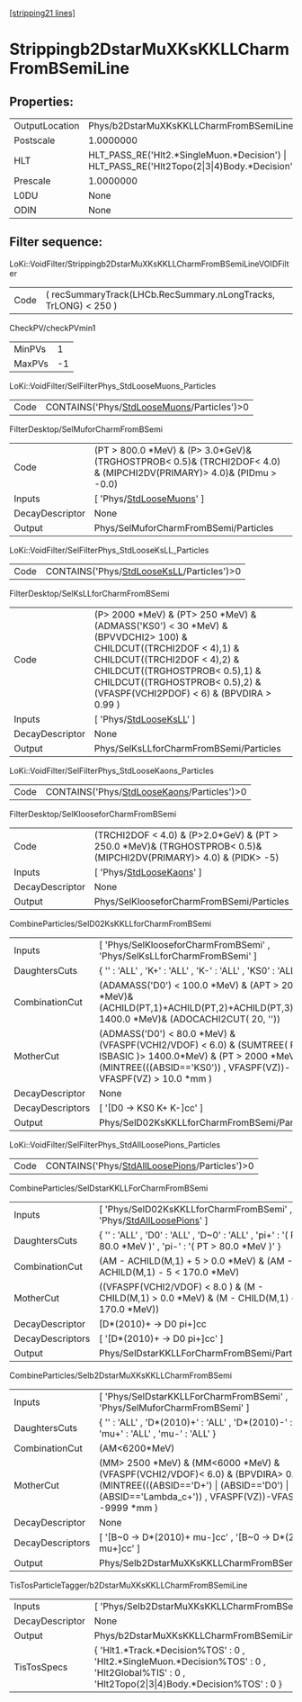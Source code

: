 [[stripping21 lines]](./stripping21-index)

# Strippingb2DstarMuXKsKKLLCharmFromBSemiLine

## Properties:

|                |                                                                                                |
|----------------|------------------------------------------------------------------------------------------------|
| OutputLocation | Phys/b2DstarMuXKsKKLLCharmFromBSemiLine/Particles                                              |
| Postscale      | 1.0000000                                                                                      |
| HLT            | HLT_PASS_RE('Hlt2.\*SingleMuon.\*Decision') \| HLT_PASS_RE('Hlt2Topo(2\|3\|4)Body.\*Decision') |
| Prescale       | 1.0000000                                                                                      |
| L0DU           | None                                                                                           |
| ODIN           | None                                                                                           |

## Filter sequence:

LoKi::VoidFilter/Strippingb2DstarMuXKsKKLLCharmFromBSemiLineVOIDFilter

|      |                                                                 |
|------|-----------------------------------------------------------------|
| Code | ( recSummaryTrack(LHCb.RecSummary.nLongTracks, TrLONG) \< 250 ) |

CheckPV/checkPVmin1

|        |     |
|--------|-----|
| MinPVs | 1   |
| MaxPVs | -1  |

LoKi::VoidFilter/SelFilterPhys_StdLooseMuons_Particles

|      |                                                                                            |
|------|--------------------------------------------------------------------------------------------|
| Code | CONTAINS('Phys/[StdLooseMuons](./stripping21-commonparticles-stdloosemuons)/Particles')\>0 |

FilterDesktop/SelMuforCharmFromBSemi

|                 |                                                                                                                            |
|-----------------|----------------------------------------------------------------------------------------------------------------------------|
| Code            | (PT \> 800.0 \*MeV) & (P\> 3.0\*GeV)& (TRGHOSTPROB\< 0.5)& (TRCHI2DOF\< 4.0) & (MIPCHI2DV(PRIMARY)\> 4.0)& (PIDmu \> -0.0) |
| Inputs          | [ 'Phys/[StdLooseMuons](./stripping21-commonparticles-stdloosemuons)' ]                                                  |
| DecayDescriptor | None                                                                                                                       |
| Output          | Phys/SelMuforCharmFromBSemi/Particles                                                                                      |

LoKi::VoidFilter/SelFilterPhys_StdLooseKsLL_Particles

|      |                                                                                          |
|------|------------------------------------------------------------------------------------------|
| Code | CONTAINS('Phys/[StdLooseKsLL](./stripping21-commonparticles-stdlooseksll)/Particles')\>0 |

FilterDesktop/SelKsLLforCharmFromBSemi

|                 |                                                                                                                                                                                                                                                                         |
|-----------------|-------------------------------------------------------------------------------------------------------------------------------------------------------------------------------------------------------------------------------------------------------------------------|
| Code            | (P\> 2000 \*MeV) & (PT\> 250 \*MeV) & (ADMASS('KS0') \< 30 \*MeV) & (BPVVDCHI2\> 100) & CHILDCUT((TRCHI2DOF \< 4),1) & CHILDCUT((TRCHI2DOF \< 4),2) & CHILDCUT((TRGHOSTPROB\< 0.5),1) & CHILDCUT((TRGHOSTPROB\< 0.5),2) & (VFASPF(VCHI2PDOF) \< 6) & (BPVDIRA \> 0.99 ) |
| Inputs          | [ 'Phys/[StdLooseKsLL](./stripping21-commonparticles-stdlooseksll)' ]                                                                                                                                                                                                 |
| DecayDescriptor | None                                                                                                                                                                                                                                                                    |
| Output          | Phys/SelKsLLforCharmFromBSemi/Particles                                                                                                                                                                                                                                 |

LoKi::VoidFilter/SelFilterPhys_StdLooseKaons_Particles

|      |                                                                                            |
|------|--------------------------------------------------------------------------------------------|
| Code | CONTAINS('Phys/[StdLooseKaons](./stripping21-commonparticles-stdloosekaons)/Particles')\>0 |

FilterDesktop/SelKlooseforCharmFromBSemi

|                 |                                                                                                                         |
|-----------------|-------------------------------------------------------------------------------------------------------------------------|
| Code            | (TRCHI2DOF \< 4.0) & (P\>2.0\*GeV) & (PT \> 250.0 \*MeV)& (TRGHOSTPROB\< 0.5)& (MIPCHI2DV(PRIMARY)\> 4.0) & (PIDK\> -5) |
| Inputs          | [ 'Phys/[StdLooseKaons](./stripping21-commonparticles-stdloosekaons)' ]                                               |
| DecayDescriptor | None                                                                                                                    |
| Output          | Phys/SelKlooseforCharmFromBSemi/Particles                                                                               |

CombineParticles/SelD02KsKKLLforCharmFromBSemi

|                  |                                                                                                                                                                                             |
|------------------|---------------------------------------------------------------------------------------------------------------------------------------------------------------------------------------------|
| Inputs           | [ 'Phys/SelKlooseforCharmFromBSemi' , 'Phys/SelKsLLforCharmFromBSemi' ]                                                                                                                   |
| DaughtersCuts    | { '' : 'ALL' , 'K+' : 'ALL' , 'K-' : 'ALL' , 'KS0' : 'ALL' }                                                                                                                                |
| CombinationCut   | (ADAMASS('D0') \< 100.0 \*MeV) & (APT \> 2000 \*MeV)& (ACHILD(PT,1)+ACHILD(PT,2)+ACHILD(PT,3) \> 1400.0 \*MeV)& (ADOCACHI2CUT( 20, ''))                                                     |
| MotherCut        | (ADMASS('D0') \< 80.0 \*MeV) & (VFASPF(VCHI2/VDOF) \< 6.0) & (SUMTREE( PT, ISBASIC )\> 1400.0\*MeV) & (PT \> 2000 \*MeV)& (MINTREE(((ABSID=='KS0')) , VFASPF(VZ))-VFASPF(VZ) \> 10.0 \*mm ) |
| DecayDescriptor  | None                                                                                                                                                                                        |
| DecayDescriptors | [ '[D0 -\> KS0 K+ K-]cc' ]                                                                                                                                                              |
| Output           | Phys/SelD02KsKKLLforCharmFromBSemi/Particles                                                                                                                                                |

LoKi::VoidFilter/SelFilterPhys_StdAllLoosePions_Particles

|      |                                                                                                  |
|------|--------------------------------------------------------------------------------------------------|
| Code | CONTAINS('Phys/[StdAllLoosePions](./stripping21-commonparticles-stdallloosepions)/Particles')\>0 |

CombineParticles/SelDstarKKLLForCharmFromBSemi

|                  |                                                                                                                        |
|------------------|------------------------------------------------------------------------------------------------------------------------|
| Inputs           | [ 'Phys/SelD02KsKKLLforCharmFromBSemi' , 'Phys/[StdAllLoosePions](./stripping21-commonparticles-stdallloosepions)' ] |
| DaughtersCuts    | { '' : 'ALL' , 'D0' : 'ALL' , 'D~0' : 'ALL' , 'pi+' : '( PT \> 80.0 \*MeV )' , 'pi-' : '( PT \> 80.0 \*MeV )' }        |
| CombinationCut   | (AM - ACHILD(M,1) + 5 \> 0.0 \*MeV) & (AM - ACHILD(M,1) - 5 \< 170.0 \*MeV)                                            |
| MotherCut        | ((VFASPF(VCHI2/VDOF) \< 8.0 ) & (M - CHILD(M,1) \> 0.0 \*MeV) & (M - CHILD(M,1) \< 170.0 \*MeV))                       |
| DecayDescriptor  | [D\*(2010)+ -\> D0 pi+]cc                                                                                            |
| DecayDescriptors | [ '[D\*(2010)+ -\> D0 pi+]cc' ]                                                                                    |
| Output           | Phys/SelDstarKKLLForCharmFromBSemi/Particles                                                                           |

CombineParticles/Selb2DstarMuXKsKKLLCharmFromBSemi

|                  |                                                                                                                                                                                                    |
|------------------|----------------------------------------------------------------------------------------------------------------------------------------------------------------------------------------------------|
| Inputs           | [ 'Phys/SelDstarKKLLForCharmFromBSemi' , 'Phys/SelMuforCharmFromBSemi' ]                                                                                                                         |
| DaughtersCuts    | { '' : 'ALL' , 'D\*(2010)+' : 'ALL' , 'D\*(2010)-' : 'ALL' , 'mu+' : 'ALL' , 'mu-' : 'ALL' }                                                                                                       |
| CombinationCut   | (AM\<6200\*MeV)                                                                                                                                                                                    |
| MotherCut        | (MM\> 2500 \*MeV) & (MM\<6000 \*MeV) & (VFASPF(VCHI2/VDOF)\< 6.0) & (BPVDIRA\> 0.999) & (MINTREE(((ABSID=='D+') \| (ABSID=='D0') \| (ABSID=='Lambda_c+')) , VFASPF(VZ))-VFASPF(VZ) \> -9999 \*mm ) |
| DecayDescriptor  | None                                                                                                                                                                                               |
| DecayDescriptors | [ '[B~0 -\> D\*(2010)+ mu-]cc' , '[B~0 -\> D\*(2010)+ mu+]cc' ]                                                                                                                              |
| Output           | Phys/Selb2DstarMuXKsKKLLCharmFromBSemi/Particles                                                                                                                                                   |

TisTosParticleTagger/b2DstarMuXKsKKLLCharmFromBSemiLine

|                 |                                                                                                                                                    |
|-----------------|----------------------------------------------------------------------------------------------------------------------------------------------------|
| Inputs          | [ 'Phys/Selb2DstarMuXKsKKLLCharmFromBSemi' ]                                                                                                     |
| DecayDescriptor | None                                                                                                                                               |
| Output          | Phys/b2DstarMuXKsKKLLCharmFromBSemiLine/Particles                                                                                                  |
| TisTosSpecs     | { 'Hlt1.\*Track.\*Decision%TOS' : 0 , 'Hlt2.\*SingleMuon.\*Decision%TOS' : 0 , 'Hlt2Global%TIS' : 0 , 'Hlt2Topo(2\|3\|4)Body.\*Decision%TOS' : 0 } |
